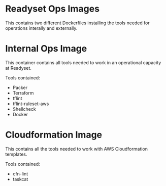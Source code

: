 # Readyset Ops Images

This contains two different Dockerfiles installing the tools needed for
operations interally and externally.

# Internal Ops Image

This container contains all tools needed to work in an operational capacity at
Readyset.

Tools contained:
 - Packer
 - Terraform
 - tflint
 - tflint-ruleset-aws
 - Shellcheck
 - Docker

# Cloudformation Image

This contains all the tools needed to work with AWS Cloudformation templates.

Tools contained:
  - cfn-lint
  - taskcat
